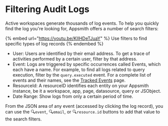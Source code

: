 # Filtering Audit Logs

Active workspaces generate thousands of log events. To help you quickly find the log you're looking for, Appsmith offers a number of search filters:

{% embed url="https://youtu.be/KIIHDeTJuaY" %}
Use filters to find specific types of log records
{% endembed %}

- User: Users are identified by their email address. To get a trace of activities performed by a certain user, filter by that address.
- Event: Logs are triggered by specific occurrences called Events, which each have a name. For example, to find all logs related to query execution, filter by the `query.executed` event. For a complete list of events and their names, see the [Tracked Events](./15938_Tracked_Events_Draft.md) page.
- ResourceId: A resourceID identifies each entity on your Appsmith instance, be it a workspace, app, page, datasource, query or JSObject.
- Date Range: Show logs from only a certain period of time.

From the JSON area of any event (accessed by clicking the log record), you can use the 🔍`event`, 🔍`email`, or 🔍`resource.id` buttons to add that value to the search filters.